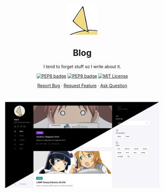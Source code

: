<div align="center">
    <img height=100 src="https://github.com/seyLu/blog/blob/main/assets/img/seyLu.png" alt="Blog Icon">
    <h1>Blog</h1>
    <p>I tend to forget stuff so I write about it.</p>
    <p>
        <a href="https://htmx.org/"><img src="https://img.shields.io/badge/builtwith-HTMX-3465a4?logo=rss" alt="PEP8 badge"></a>
        <a href="https://stack.jimmycai.com/"><img src="https://img.shields.io/badge/theme-Stack-298459?logo=hugo" alt="PEP8 badge"></a>
        <a href="https://github.com/seyLu/blog/blob/main/LICENSE"><img src="https://img.shields.io/github/license/seyLu/blog.svg" alt="MIT License"></a>
    </p>
    <p>
        <a href="https://github.com/seyLu/blog/issues/new">Report Bug</a>
        ·
        <a href="https://github.com/seyLu/blog/issues/new">Request Feature</a>
        ·
        <a href="https://github.com/seyLu/blog/discussions">Ask Question</a>
    </p>
</div>

<br>

<a href="https://seylu.pages.dev/"><img src="https://github.com/seyLu/blog/blob/main/preview.png" alt="Blog Site Preview"></a>
